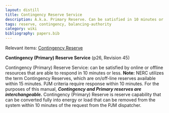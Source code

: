 ```yaml
---
layout: distill
title: Contingency Reserve Service
description: A.k.a. Primary Reserve. Can be satisfied in 10 minutes or less.
tags: reserve, contingency, balancing-authority
category: wiki
bibliography: papers.bib
---
```


Relevant items: [Contingency Reserve](/wiki/contingency-reserve)

**Contingency (Primary) Reserve Service** <d-cite key="pjm2024m10"></d-cite> (p26, Revision 45)

Contingency (Primary) Reserve Service: can be satisfied by online or offline resources that are able to respond in 10 minutes or less.
**Note:** NERC utilizes the term Contingency Reserves, which are on/off-line reserves available within 15 minutes.
PJM criteria require response within 10 minutes.
For the purposes of this manual, **_Contingency and Primary reserves are interchangeable._**
Contingency (Primary) Reserve is reserve capability that can be converted fully into energy or load that can be removed from the system within 10 minutes of the request from the PJM dispatcher.
